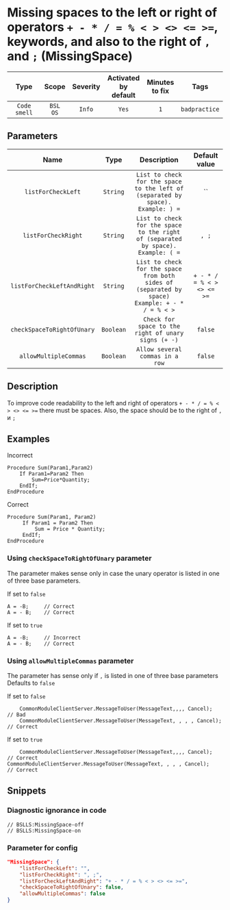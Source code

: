 # Missing spaces to the left or right of operators `+ - * / = % < > <> <= >=`, keywords, and also to the right of `,` and `;` (MissingSpace)

|     Type     |        Scope        | Severity | Activated<br>by default | Minutes<br>to fix |     Tags      |
|:------------:|:-------------------:|:--------:|:-----------------------------:|:-----------------------:|:-------------:|
| `Code smell` | `BSL`<br>`OS` |  `Info`  |             `Yes`             |           `1`           | `badpractice` |

## Parameters


|            Name            |   Type    |                                             Description                                              |                Default value                 |
|:--------------------------:|:---------:|:----------------------------------------------------------------------------------------------------:|:--------------------------------------------:|
|     `listForCheckLeft`     | `String`  |           `List to check for the space to the left of (separated by space). Example: ) =`            |                     ``                     |
|    `listForCheckRight`     | `String`  |           `List to check for the space to the right of (separated by space). Example: ( =`           |                    `, ;`                     |
| `listForCheckLeftAndRight` | `String`  | `List to check for the space from both sides of (separated by space) Example: + - * / = % < >` | `+ - * / = % < > <> <= >=` |
| `checkSpaceToRightOfUnary` | `Boolean` |                         `Check for space to the right of unary signs (+ -)`                          |                   `false`                    |
|   `allowMultipleCommas`    | `Boolean` |                                   `Allow several commas in a row`                                    |                   `false`                    |
<!-- Блоки выше заполняются автоматически, не трогать -->
## Description

To improve code readability to the left and right of operators `+ - * / = % < > <> <= >=` there must be spaces. Also, the space should be to the right of `,` и `;`

## Examples

Incorrect

```bsl
Procedure Sum(Param1,Param2)
    If Param1=Param2 Then
        Sum=Price*Quantity;
    EndIf;
EndProcedure
```

Correct

```bsl
Procedure Sum(Param1, Param2)
     If Param1 = Param2 Then
         Sum = Price * Quantity;
     EndIf;
EndProcedure
```

### Using `checkSpaceToRightOfUnary` parameter

The parameter makes sense only in case the unary operator is listed in one of three base parameters.

If set to `false`

```bsl
А = -B;     // Correct
А = - B;    // Correct
```

If set to `true`

```bsl
А = -B;     // Incorrect
А = - B;    // Correct
```

### Using `allowMultipleCommas` parameter

The parameter has sense only if `,` is listed in one of three base parameters Defaults to `false`

If set to `false`

```bsl
    CommonModuleClientServer.MessageToUser(MessageText,,,, Cancel);        // Bad
    CommonModuleClientServer.MessageToUser(MessageText, , , , Cancel);     // Correct
```

If set to `true`

```bsl
    CommonModuleClientServer.MessageToUser(MessageText,,,, Cancel);        // Correct
CommonModuleClientServer.MessageToUser(MessageText, , , , Cancel);     // Correct
```

## Snippets

<!-- Блоки ниже заполняются автоматически, не трогать -->
### Diagnostic ignorance in code

```bsl
// BSLLS:MissingSpace-off
// BSLLS:MissingSpace-on
```

### Parameter for config

```json
"MissingSpace": {
    "listForCheckLeft": "",
    "listForCheckRight": ", ;",
    "listForCheckLeftAndRight": "+ - * / = % < > <> <= >=",
    "checkSpaceToRightOfUnary": false,
    "allowMultipleCommas": false
}
```
